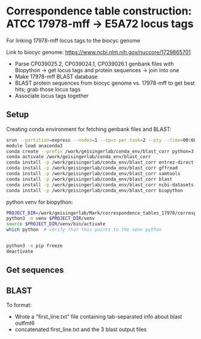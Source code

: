 # Correspondence table construction: ATCC 17978-mff -> E5A72 locus tags
For linking 17978-mff locus tags to the biocyc genome

Link to biocyc genome: https://www.ncbi.nlm.nih.gov/nuccore/1729865701

- Parse CP039025.2, CP039024.1, CP039026.1 genbank files with Biopython -> get locus tags and protein sequences -> join into one
- Make 17978-mff BLAST database
- BLAST protein sequences from biocyc genome vs. 17978-mff to get best hits; grab those locus tags
- Associate locus tags together

## Setup

Creating conda environment for fetching genbank files and BLAST:
```bash
srun --partition=express --nodes=1 --cpus-per-task=2 --pty --time=00:60:00 /bin/bash
module load anaconda3
conda create --prefix /work/geisingerlab/conda_env/blast_corr python=3.9
conda activate /work/geisingerlab/conda_env/blast_corr
conda install -p /work/geisingerlab/conda_env/blast_corr entrez-direct
conda install -p /work/geisingerlab/conda_env/blast_corr gffread
conda install -p /work/geisingerlab/conda_env/blast_corr samtools
conda install -p /work/geisingerlab/conda_env/blast_corr blast
conda install -p /work/geisingerlab/conda_env/blast_corr ncbi-datasets-cli
conda install -p /work/geisingerlab/conda_env/blast_corr biopython
```

python venv for biopython:
```bash
PROJECT_DIR=/work/geisingerlab/Mark/correspondence_tables_17978/correspondence_17978-17961
python3 -m venv $PROJECT_DIR/venv
source $PROJECT_DIR/venv/bin/activate
which python  # verify that this points to the venv python


python3 -m pip freeze
deactivate
```

##  Get sequences


## BLAST

To format:
- Wrote a "first_line.txt" file containing tab-separated info about blast outfmt6
- concatenated first_line.txt and the 3 blast output files
